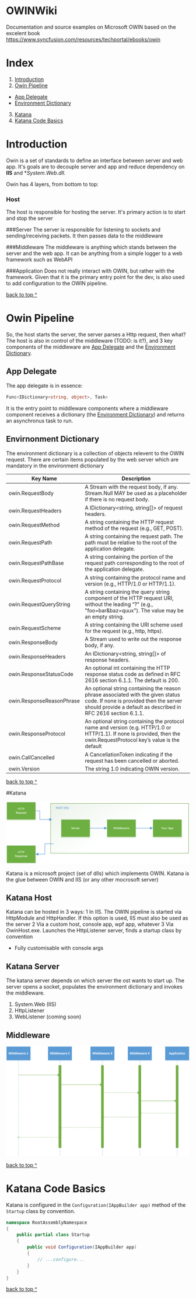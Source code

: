 # OWINWiki
Documentation and source examples on Microsoft OWIN based on the excelent book https://www.syncfusion.com/resources/techportal/ebooks/owin

# Index

1. [Introduction](#introduction)
2. [Owin Pipeline](#owin-pipeline)
  * [App Delegate](#app-delegate)
  * [Environment Dictionary](#environment-dictionary)
3. [Katana](#katana)
4. [Katana Code Basics](#katana-code-basics)

# Introduction

Owin is a set of standards to define an interface between server and web app. It's goals are to decouple server and app and reduce dependency on **IIS** and **System.Web.dll*.

Owin has 4 layers, from bottom to top:

### Host
The host is responsible for hosting the server. It's primary action is to start and stop the server

###Server
The server is responsible for listening to sockets and sending/receiving packets. It then passes data to the middleware

###Middleware
The middleware is anything which stands between the server and the web app. It can be anything from a simple logger to a web framework such as WebAPI

###Application
Does not really interact with OWIN, but rather with the framework. Given that it is the primary entry point for the dev, is also used to add configuration to the OWIN pipeline.

[back to top ^](#owinwiki)

# Owin Pipeline

So, the host starts the server, the server parses a Http request, then what?
The host is also in control of the middleware (TODO: is it?), and 3 key components of the middleware are [App Delegate](#app-delegate) and the [Environment Dictionary](#environment-dictionary).

## App Delegate

The app delegate is in essence: 
```C#
Func<IDictionary<string, object>, Task>
```

It is the entry point to middleware components where a middleware component receives a dictionary (the [Environment Dictionary](#envirnonment-dictionary)) and returns an asynchronus task to run.

## Envirnonment Dictionary
The environment dictionary is a collection of objects relevent to the OWIN request. There are certain items populated by the web server which are mandatory in the environment dictionary

|Key Name|Description|
| --- | --- |
|owin.RequestBody|A Stream with the request body, if any. Stream.Null MAY be used as a placeholder if there is no request body.|
|owin.RequestHeaders|A IDictionary<string, string[]> of request headers.|
|owin.RequestMethod|A string containing the HTTP request method of the request (e.g., GET, POST).|
|owin.RequestPath|A string containing the request path. The path must be relative to the root of the application delegate.|
|owin.RequestPathBase|A string containing the portion of the request path corresponding to the root of the application delegate.|
|owin.RequestProtocol|A string containing the protocol name and version (e.g., HTTP/1.0 or HTTP/1.1).|
|owin.RequestQueryString|A string containing the query string component of the HTTP request URI, without the leading “?” (e.g., "foo=bar&baz=quux"). The value may be an empty string.|
|owin.RequestScheme|A string containing the URI scheme used for the request (e.g., http, https).|
|owin.ResponseBody|A Stream used to write out the response body, if any.|
|owin.ResponseHeaders|An IDictionary<string, string[]> of response headers.|
|owin.ResponseStatusCode|An optional int containing the HTTP response status code as defined in RFC 2616 section 6.1.1. The default is 200.|
|owin.ResponseReasonPhrase|An optional string containing the reason phrase associated with the given status code. If none is provided then the server should provide a default as described in RFC 2616 section 6.1.1.|
|owin.ResponseProtocol|An optional string containing the protocol name and version (e.g. HTTP/1.0 or HTTP/1.1). If none is provided, then the owin.RequestProtocol key’s value is the default|
|owin.CallCancelled|A CancellationToken indicating if the request has been cancelled or aborted.|
|owin.Version|The string 1.0 indicating OWIN version.|

[back to top ^](#owinwiki)

#Katana

![Katana](https://raw.githubusercontent.com/ShaneGH/OWINWiki/master/Content/Katana.png)

Katana is a microsoft project (set of dlls) which implements OWIN. Katana is the glue between OWIN and IIS (or any other mocrosoft server)

## Katana Host

Katana can be hosted in 3 ways:
1 In IIS. The OWIN pipeline is started via HttpModule and HttpHandler. If this option is used, IIS must also be used as the server
2 Via a custom host, console app, wpf app, whatever
3 Via OwinHost.exe. Launches the HttpListener server, finds a startup class by convention
  * Fully customisable with console args

## Katana Server

The katana server depends on which server the ost wants to start up. The server opens a socket, populates the environment dictionary and invokes the middleware.

1. System.Web (IIS)
2. HttpListener
3. WebListener (coming soon)

## Middleware

![Katana](https://raw.githubusercontent.com/ShaneGH/OWINWiki/master/Content/KatanaMiddleware.png)

[back to top ^](#owinwiki)

# Katana Code Basics

Katana is configured in the `Configuration(IAppBuilder app)` method of the `Startup` class by convention.
```C#
namespace RootAssemblyNamespace
{
    public partial class Startup
    {
        public void Configuration(IAppBuilder app)
        {
            // ...configure...
        }
    }
}
```

[back to top ^](#owinwiki)


























